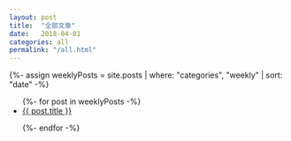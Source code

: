 ```yaml
---
layout: post
title:  "全部文章"
date:   2018-04-01
categories: all
permalink: "/all.html"
---
```


{%- assign weeklyPosts = site.posts | where: "categories", "weekly" | sort: "date" -%}

<ul>
{%- for post in weeklyPosts -%}

  <li><a href="{{ site.baseurl }}{{ post.url }}">{{ post.title }}</a></li>

{%- endfor -%}
</ul>



